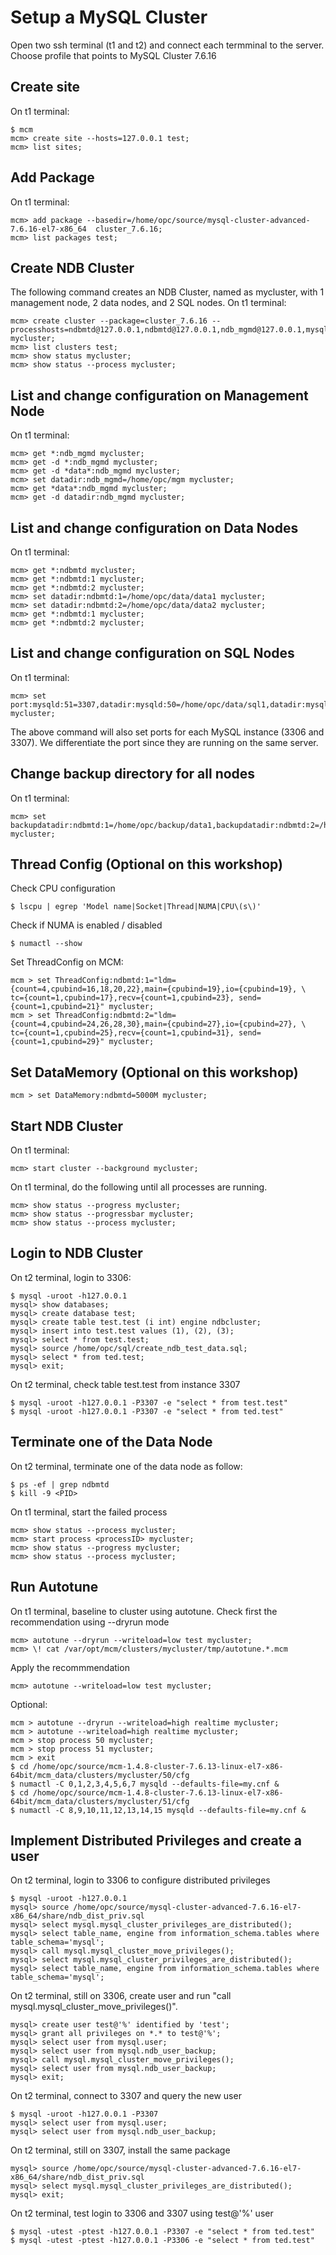# Setup a MySQL Cluster
Open two ssh terminal (t1 and t2) and connect each termminal to the server. Choose profile that points to MySQL Cluster 7.6.16
## Create site
On t1 terminal:
```
$ mcm
mcm> create site --hosts=127.0.0.1 test;
mcm> list sites;
```
## Add Package
On t1 terminal:
```
mcm> add package --basedir=/home/opc/source/mysql-cluster-advanced-7.6.16-el7-x86_64  cluster_7.6.16;
mcm> list packages test;
```
## Create NDB Cluster
The following command creates an NDB Cluster, named as mycluster, with 1 management node, 2 data nodes, and 2 SQL nodes.
On t1 terminal:
```
mcm> create cluster --package=cluster_7.6.16 --processhosts=ndbmtd@127.0.0.1,ndbmtd@127.0.0.1,ndb_mgmd@127.0.0.1,mysqld@127.0.0.1,mysqld@127.0.0.1,ndbapi@127.0.0.1,ndbapi@127.0.0.1 mycluster;
mcm> list clusters test;
mcm> show status mycluster;
mcm> show status --process mycluster;
```
## List and change configuration on Management Node
On t1 terminal:
```
mcm> get *:ndb_mgmd mycluster;
mcm> get -d *:ndb_mgmd mycluster;
mcm> get -d *data*:ndb_mgmd mycluster;
mcm> set datadir:ndb_mgmd=/home/opc/mgm mycluster;
mcm> get *data*:ndb_mgmd mycluster;
mcm> get -d datadir:ndb_mgmd mycluster;
```
## List and change configuration on Data Nodes
On t1 terminal:
```
mcm> get *:ndbmtd mycluster;
mcm> get *:ndbmtd:1 mycluster;
mcm> get *:ndbmtd:2 mycluster;
mcm> set datadir:ndbmtd:1=/home/opc/data/data1 mycluster;
mcm> set datadir:ndbmtd:2=/home/opc/data/data2 mycluster;
mcm> get *:ndbmtd:1 mycluster;
mcm> get *:ndbmtd:2 mycluster;
```
## List and change configuration on SQL Nodes
On t1 terminal:
```
mcm> set port:mysqld:51=3307,datadir:mysqld:50=/home/opc/data/sql1,datadir:mysqld:51=/home/opc/data/sql2,log_error:mysqld:50=/home/opc/data/sql1/mysqld.log,log_error:mysqld:51=/home/opc/data/sql2/mysqld.log,socket:mysqld:50=/home/opc/data/sql1/mysqld.soc,socket:mysqld:51=/home/opc/data/sql2/mysqld.soc,log_bin:mysqld:50=/home/opc/data/sql1/bin,log_bin:mysqld:51=/home/opc/data/sql2/bin,binlog_format:mysqld=row,server_id:mysqld:50=100,server_id:mysqld:51=200 mycluster;
```
The above command will also set ports for each MySQL instance (3306 and 3307). We differentiate the port since they are running on the same server.
## Change backup directory for all nodes
On t1 terminal:
```
mcm> set backupdatadir:ndbmtd:1=/home/opc/backup/data1,backupdatadir:ndbmtd:2=/home/opc/backup/data2,backupdatadir:mysqld:50=/home/opc/backup/sql1,backupdatadir:mysqld:51=/home/opc/backup/sql2 mycluster;
```
## Thread Config (Optional on this workshop)
Check CPU configuration
```
$ lscpu | egrep 'Model name|Socket|Thread|NUMA|CPU\(s\)'
```
Check if NUMA is enabled / disabled
```
$ numactl --show
```
Set ThreadConfig on MCM:
```
mcm > set ThreadConfig:ndbmtd:1="ldm={count=4,cpubind=16,18,20,22},main={cpubind=19},io={cpubind=19}, \
tc={count=1,cpubind=17},recv={count=1,cpubind=23}, send={count=1,cpubind=21}" mycluster;
mcm > set ThreadConfig:ndbmtd:2="ldm={count=4,cpubind=24,26,28,30},main={cpubind=27},io={cpubind=27}, \
tc={count=1,cpubind=25},recv={count=1,cpubind=31}, send={count=1,cpubind=29}" mycluster;
```
## Set DataMemory (Optional on this workshop)
```
mcm > set DataMemory:ndbmtd=5000M mycluster;
```
## Start NDB Cluster
On t1 terminal:
```
mcm> start cluster --background mycluster;
```
On t1 terminal, do the following until all processes are running.
```
mcm> show status --progress mycluster;
mcm> show status --progressbar mycluster;
mcm> show status --process mycluster;
```
## Login to NDB Cluster 
On t2 terminal, login to 3306:
```
$ mysql -uroot -h127.0.0.1
mysql> show databases;
mysql> create database test;
mysql> create table test.test (i int) engine ndbcluster;
mysql> insert into test.test values (1), (2), (3);
mysql> select * from test.test;
mysql> source /home/opc/sql/create_ndb_test_data.sql;
mysql> select * from ted.test;
mysql> exit;
```
On t2 terminal, check table test.test from instance 3307
```
$ mysql -uroot -h127.0.0.1 -P3307 -e "select * from test.test"
$ mysql -uroot -h127.0.0.1 -P3307 -e "select * from ted.test"
```
## Terminate one of the Data Node
On t2 terminal, terminate one of the data node as follow:
```
$ ps -ef | grep ndbmtd
$ kill -9 <PID>
```
On t1 terminal, start the failed process
```
mcm> show status --process mycluster;
mcm> start process <processID> mycluster;
mcm> show status --progress mycluster;
mcm> show status --process mycluster;
```
## Run Autotune 
On t1 terminal, baseline to cluster using autotune. Check first the recommendation using --dryrun mode
```
mcm> autotune --dryrun --writeload=low test mycluster;
mcm> \! cat /var/opt/mcm/clusters/mycluster/tmp/autotune.*.mcm
```
Apply the recommmendation
```
mcm> autotune --writeload=low test mycluster;
```
Optional:
```
mcm > autotune --dryrun --writeload=high realtime mycluster;
mcm > autotune --writeload=high realtime mycluster;
mcm > stop process 50 mycluster;
mcm > stop process 51 mycluster;
mcm > exit
$ cd /home/opc/source/mcm-1.4.8-cluster-7.6.13-linux-el7-x86-64bit/mcm_data/clusters/mycluster/50/cfg
$ numactl -C 0,1,2,3,4,5,6,7 mysqld --defaults-file=my.cnf &
$ cd /home/opc/source/mcm-1.4.8-cluster-7.6.13-linux-el7-x86-64bit/mcm_data/clusters/mycluster/51/cfg
$ numactl -C 8,9,10,11,12,13,14,15 mysqld --defaults-file=my.cnf &
```
## Implement Distributed Privileges and create a user
On t2 terminal, login to 3306 to configure distributed privileges
```
$ mysql -uroot -h127.0.0.1
mysql> source /home/opc/source/mysql-cluster-advanced-7.6.16-el7-x86_64/share/ndb_dist_priv.sql
mysql> select mysql.mysql_cluster_privileges_are_distributed();
mysql> select table_name, engine from information_schema.tables where table_schema='mysql';
mysql> call mysql.mysql_cluster_move_privileges();
mysql> select mysql.mysql_cluster_privileges_are_distributed();
mysql> select table_name, engine from information_schema.tables where table_schema='mysql';
```
On t2 terminal, still on 3306, create user and run "call mysql.mysql_cluster_move_privileges()". 
```
mysql> create user test@'%' identified by 'test';
mysql> grant all privileges on *.* to test@'%';
mysql> select user from mysql.user;
mysql> select user from mysql.ndb_user_backup;
mysql> call mysql.mysql_cluster_move_privileges();
mysql> select user from mysql.ndb_user_backup;
mysql> exit;
```
On t2 terminal, connect to 3307 and query the new user
```
$ mysql -uroot -h127.0.0.1 -P3307
mysql> select user from mysql.user;
mysql> select user from mysql.ndb_user_backup;
```
On t2 terminal, still on 3307, install the same package
```
mysql> source /home/opc/source/mysql-cluster-advanced-7.6.16-el7-x86_64/share/ndb_dist_priv.sql
mysql> select mysql.mysql_cluster_privileges_are_distributed();
mysql> exit;
```
On t2 terminal, test login to 3306 and 3307 using test@'%' user
```
$ mysql -utest -ptest -h127.0.0.1 -P3307 -e "select * from ted.test"
$ mysql -utest -ptest -h127.0.0.1 -P3306 -e "select * from ted.test"
```


